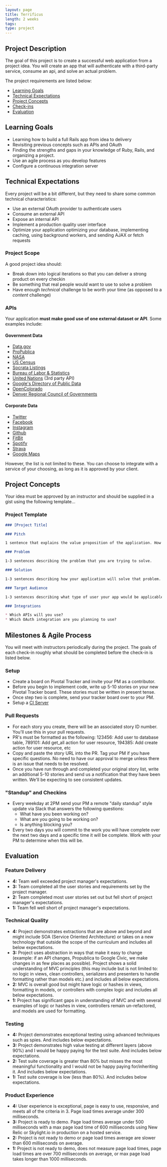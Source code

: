 ```yaml
---
layout: page
title: Terrificus
length: 2 weeks
tags:
type: project
---
```


## Project Description

The goal of this project is to create a successful web application from a project idea. You will create an app that will authenticate with a third-party service, consume an api, and solve an actual problem.

The project requirements are listed below:

* [Learning Goals](#learning-goals)
* [Technical Expectations](#technical-expectations)
* [Project Concepts](#project-concepts)
* [Check-ins](#check-ins-and-milestones)
* [Evaluation](#evaluation)

## <a name="learning-goals"></a> Learning Goals

* Learning how to build a full Rails app from idea to delivery
* Revisiting previous concepts such as APIs and OAuth
* Finding the strengths and gaps in your knowledge of Ruby, Rails, and organizing
a project.
* Use an agile process as you develop features
* Configure a continuous integration server

## <a name="technical-expectations"> Technical Expectations

Every project will be a bit different, but they need to share some
common technical characteristics:

* Use an external OAuth provider to authenticate users
* Consume an external API
* Expose an internal API
* Implement a production quality user interface
* Optimize your application optimizing your database, implementing caching, using background workers, and sending AJAX or fetch requests

### Project Scope

A good project idea should:

* Break down into logical iterations so that you can deliver a strong product on  every checkin
* Be something that real people would want to use to solve a problem
* Have enough *technical* challenge to be worth your time (as opposed to a *content* challenge)

### APIs

Your application **must make good use of one external dataset or API**. Some examples include:

#### Government Data

* [Data.gov](https://www.data.gov/)
* [ProPublica](http://www.propublica.org/tools/)
* [NASA](http://data.nasa.gov/api-info/)
* [US Census](http://www.census.gov/data/developers/data-sets.html)
* [Socrata Listings](https://opendata.socrata.com/dataset/Socrata-Customer-Spotlights/6wk3-4ija)
* [Bureau of Labor & Statistics](http://www.bls.gov/developers/api_ruby.htm)
* [United Nations](https://www.undata-api.org/) (3rd party API)
* [Google's Directory of Public Data](http://www.google.com/publicdata/directory)
* [OpenColorado](http://data.opencolorado.org/)
* [Denver Regional Council of Governments](https://drcog.org/services-and-resources/data-maps-and-modeling)

#### Corporate Data

* [Twitter](https://dev.twitter.com)
* [Facebook](https://developers.facebook.com)
* [Instagram](https://instagram.com/developer)
* [Github](https://developer.github.com/v3)
* [FitBit](https://dev.fitbit.com)
* [Spotify](https://developer.spotify.com/web-api)
* [Strava](https://www.strava.com/developers)
* [Google Maps](https://developers.google.com/maps)

However, the list is not limited to these. You can choose to integrate with a service of your choosing, as long as it is approved by your client.

## <a name="project-concepts"></a> Project Concepts

Your idea must be approved by an instructor and should be supplied in a gist using the following template...

### Project Template

```markdown
### [Project Title]

### Pitch

1 sentence that explains the value proposition of the application. How would you explain it to a potential business partner, team member, or investor?

### Problem

1-3 sentences describing the problem that you are trying to solve.

### Solution

1-3 sentences describing how your application will solve that problem.

### Target Audience

1-3 sentences describing what type of user your app would be applicable to.

### Integrations

* Which APIs will you use?
* Which OAuth integration are you planning to use?
```

## Milestones & Agile Process

You will meet with instructors periodically during the project. The goals of each check-in roughly what should be completed before the check-in is listed below.

### Setup

* Create a board on Pivotal Tracker and invite your PM as a contributor.
* Before you begin to implement code, write up 5-10 stories on your new Pivotal Tracker board. These stories must be written in present tense.
* Once step two is complete, send your tracker board over to your PM.
* Setup a [CI Server](http://backend.turing.io/module3/lessons/ci_and_staging_environments)

### Pull Requests

* For each story you create, there will be an associated story ID number. You'll use this in your pull requests.
* PR's must be formatted as the following: 123456: Add user to database table, 789101: Add get_all action for user resource, 194385: Add create action for user resource, etc
* Copy and paste the story URL into the PR. Tag your PM if you have specific questions. No need to have our approval to merge unless there is an issue that needs to be resolved.
* Once you have run through and completed your original story list, write an additional 5-10 stories and send us a notification that they have been written. We'll be expecting to see consistent updates.

### "Standup" and Checkins

* Every weekday at 2PM send your PM a remote "daily standup" style update via Slack that answers the following questions:
  * What have you been working on?
  * What are you going to be working on?
  * Is anything blocking you?
* Every two days you will commit to the work you will have complete over the next two days and a specific time it will be complete. Work with your PM to determine when this will be.

## <a name="evaluation"></a> Evaluation


### Feature Delivery

* **4:** Team well exceeded project manager's expectations.
* **3:** Team completed all the user stories and requirements set by the project manager.
* **2:** Team completed most user stories set out but fell short of project manager's expectations.
* **1:** Team fell well short of project manager's expectations.

### Technical Quality

* **4:**  Project demonstrates extractions that are above and beyond and might include SOA (Service Oriented Architecture) or takes on a new technology that outside the scope of the curriculum and includes all below expectations.
* **3:**  Project uses abstraction in ways that make it easy to change (example: if an API changes, Propublica to Google Civic, we make changes in as few places as possible). Project shows a solid understanding of MVC principles (this may include but is not limited to: no logic in views, clean controllers, serializers and presenters to handle formatting rather than models etc.) and includes all below expectations.
* **2:**  MVC is overall good but might have logic or hashes in views, formatting in models, or controllers with complex logic and includes all below expectations.
* **1:**  Project has significant gaps in understanding of MVC and with several examples of logic or hashes in view, controllers remain un-refactored, and models are used for formatting.

### Testing
* **4:** Project demonstrates exceptional testing using advanced techniques such as spies. And includes below expectations.
* **3:** Project demonstrates high value testing at different layers (above 90%) and I would be happy paying for the test suite. And includes below expectations.
* **2:** Test suite coverage is greater than 80% but misses the most meaningful functionality and I would not be happy paying for/inheriting it. And includes below expectations.
* **1:** Test suite coverage is low (less than 80%). And includes below expectations.

### Product Experience

* **4:** User experience is exceptional, page is easy to use, responsive, and meets all of the criteria in 3. Page load times average under 300 milliseconds.
* **3:** Project is ready to demo. Page load times average under 500 milliseconds with a max page load time of 600 milliseconds using New Relic or Skylight.io in production on a hosted service.
* **2:** Project is not ready to demo or page load times average are slower than 600 milliseconds on average.
* **1:** Project is not ready to demo, does not measure page load times, page load times are over 700 milliseconds on average, or max page load takes longer than 1000 milliseconds.
